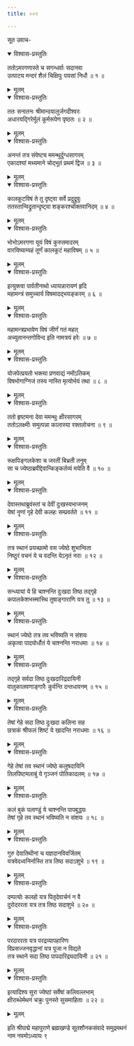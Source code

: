 ```yaml
---
title: ००९

---
```

सूत उवाच-  

<details open><summary>विश्वास-प्रस्तुतिः</summary>

ततोऽमरगणास्ते च सगन्धर्वाः सदानवा  
उत्पाट्य मन्दरं शैलं चिक्षिपुः पयसां निधौ ॥ १ ॥
</details>

<details><summary>मूलम्</summary>

ततोऽमरगणास्ते च सगन्धर्वाः सदानवा  
उत्पाट्य मन्दरं शैलं चिक्षिपुः पयसां निधौ ॥ १ ॥
</details>



<details open><summary>विश्वास-प्रस्तुतिः</summary>

ततः सनातनः श्रीमान्दयालुर्जगदीश्वरः  
अधारयद्गिरेर्मूलं कूर्मरूपेण पृष्ठतः ॥ २ ॥
</details>

<details><summary>मूलम्</summary>

ततः सनातनः श्रीमान्दयालुर्जगदीश्वरः  
अधारयद्गिरेर्मूलं कूर्मरूपेण पृष्ठतः ॥ २ ॥
</details>



<details open><summary>विश्वास-प्रस्तुतिः</summary>

अनन्तं तत्र संवेष्ट्य ममन्थुर्दुग्धसागरम्  
एकादश्यां मथ्यमाने चोद्भूतं प्रथमं द्विज ॥ ३ ॥
</details>

<details><summary>मूलम्</summary>

अनन्तं तत्र संवेष्ट्य ममन्थुर्दुग्धसागरम्  
एकादश्यां मथ्यमाने चोद्भूतं प्रथमं द्विज ॥ ३ ॥
</details>



<details open><summary>विश्वास-प्रस्तुतिः</summary>

कालकूटविषं ते तु दृष्ट्वा सर्वे प्रदुद्रुवुः  
ततस्तान्विद्रुतान्दृष्ट्वा शङ्करश्चोक्तवानिदम् ॥ ४ ॥
</details>

<details><summary>मूलम्</summary>

कालकूटविषं ते तु दृष्ट्वा सर्वे प्रदुद्रुवुः  
ततस्तान्विद्रुतान्दृष्ट्वा शङ्करश्चोक्तवानिदम् ॥ ४ ॥
</details>



<details open><summary>विश्वास-प्रस्तुतिः</summary>

भोभोऽमरगणा यूयं विषं कुरुतमादरम्  
वारयिष्याम्यहं तूर्णं कालकूटं महाविषम् ॥ ५ ॥
</details>

<details><summary>मूलम्</summary>

भोभोऽमरगणा यूयं विषं कुरुतमादरम्  
वारयिष्याम्यहं तूर्णं कालकूटं महाविषम् ॥ ५ ॥
</details>



<details open><summary>विश्वास-प्रस्तुतिः</summary>

इत्युक्त्वा पार्वतीनाथो ध्यायन्नारायणं हृदि  
महामन्त्रं समुच्चार्य विषमादद्भयङ्करम् ॥ ६ ॥
</details>

<details><summary>मूलम्</summary>

इत्युक्त्वा पार्वतीनाथो ध्यायन्नारायणं हृदि  
महामन्त्रं समुच्चार्य विषमादद्भयङ्करम् ॥ ६ ॥
</details>



<details open><summary>विश्वास-प्रस्तुतिः</summary>

महामन्त्रप्रभावेण विषं जीर्णं गतं महत्  
अच्युतानन्तगोविन्द इति नामत्रयं हरेः ॥ ७ ॥
</details>

<details><summary>मूलम्</summary>

महामन्त्रप्रभावेण विषं जीर्णं गतं महत्  
अच्युतानन्तगोविन्द इति नामत्रयं हरेः ॥ ७ ॥
</details>



<details open><summary>विश्वास-प्रस्तुतिः</summary>

योजपेत्प्रयतो भक्त्या प्रणवाद्यं नमोंऽतिकम्  
विषभोगाग्निजं तस्य नास्ति मृत्योर्भयं तथा ॥ ८ ॥
</details>

<details><summary>मूलम्</summary>

योजपेत्प्रयतो भक्त्या प्रणवाद्यं नमोंऽतिकम्  
विषभोगाग्निजं तस्य नास्ति मृत्योर्भयं तथा ॥ ८ ॥
</details>



<details open><summary>विश्वास-प्रस्तुतिः</summary>

ततो हृष्टमना देवा ममन्थुः क्षीरसागरम्  
ततोऽलक्ष्मीः समुत्पन्ना कालास्या रक्तलोचना ॥ ९ ॥
</details>

<details><summary>मूलम्</summary>

ततो हृष्टमना देवा ममन्थुः क्षीरसागरम्  
ततोऽलक्ष्मीः समुत्पन्ना कालास्या रक्तलोचना ॥ ९ ॥
</details>



<details open><summary>विश्वास-प्रस्तुतिः</summary>

रूक्षपिङ्गलकेशा च जरतीं बिभ्रती तनुम्  
सा च ज्येष्ठाब्रवीद्देवान्किङ्कर्तव्यं मयेति वै ॥ १० ॥
</details>

<details><summary>मूलम्</summary>

रूक्षपिङ्गलकेशा च जरतीं बिभ्रती तनुम्  
सा च ज्येष्ठाब्रवीद्देवान्किङ्कर्तव्यं मयेति वै ॥ १० ॥
</details>



<details open><summary>विश्वास-प्रस्तुतिः</summary>

देवास्तथाब्रुवंस्तां च देवीं दुःखस्यभाजनम्  
येषां नॄणां गृहे देवी कलहः सम्प्रवर्तते ॥ ११ ॥
</details>

<details><summary>मूलम्</summary>

देवास्तथाब्रुवंस्तां च देवीं दुःखस्यभाजनम्  
येषां नॄणां गृहे देवी कलहः सम्प्रवर्तते ॥ ११ ॥
</details>



<details open><summary>विश्वास-प्रस्तुतिः</summary>

तत्र स्थानं प्रयच्छामो वस ज्येष्ठे शुभान्विता  
निष्ठुरं वचनं ये च वदन्ति येऽनृतं नराः ॥ १२ ॥
</details>

<details><summary>मूलम्</summary>

तत्र स्थानं प्रयच्छामो वस ज्येष्ठे शुभान्विता  
निष्ठुरं वचनं ये च वदन्ति येऽनृतं नराः ॥ १२ ॥
</details>



<details open><summary>विश्वास-प्रस्तुतिः</summary>

सन्ध्यायां ये हि चाश्नन्ति दुःखदा तिष्ठ तद्गृहे  
कपालकेशभस्मास्थि तुषाङ्गाराणि यत्र तु ॥ १३ ॥
</details>

<details><summary>मूलम्</summary>

सन्ध्यायां ये हि चाश्नन्ति दुःखदा तिष्ठ तद्गृहे  
कपालकेशभस्मास्थि तुषाङ्गाराणि यत्र तु ॥ १३ ॥
</details>



<details open><summary>विश्वास-प्रस्तुतिः</summary>

स्थानं ज्येष्ठे तत्र तव भविष्यति न संशयः  
अकृत्वा पादयोर्धौतं ये चाश्नन्ति नराधमाः ॥ १४ ॥
</details>

<details><summary>मूलम्</summary>

स्थानं ज्येष्ठे तत्र तव भविष्यति न संशयः  
अकृत्वा पादयोर्धौतं ये चाश्नन्ति नराधमाः ॥ १४ ॥
</details>



<details open><summary>विश्वास-प्रस्तुतिः</summary>

तद्गृहे सर्वदा तिष्ठ दुःखदारिद्रदायिनी  
वालुकालवणाङ्गारैः कुर्वन्ति दन्तधावनम् ॥ १५ ॥
</details>

<details><summary>मूलम्</summary>

तद्गृहे सर्वदा तिष्ठ दुःखदारिद्रदायिनी  
वालुकालवणाङ्गारैः कुर्वन्ति दन्तधावनम् ॥ १५ ॥
</details>



<details open><summary>विश्वास-प्रस्तुतिः</summary>

तेषां गेहे सदा तिष्ठ दुःखदा कलिना सह  
छत्राकं श्रीफलं शिष्टं ये खादन्ति नराधमाः ॥ १६ ॥
</details>

<details><summary>मूलम्</summary>

तेषां गेहे सदा तिष्ठ दुःखदा कलिना सह  
छत्राकं श्रीफलं शिष्टं ये खादन्ति नराधमाः ॥ १६ ॥
</details>



<details open><summary>विश्वास-प्रस्तुतिः</summary>

गेहे तेषां तव स्थानं ज्येष्ठे कलुषदायिनि  
तिलपिष्टमलाबुं ये गृञ्जनं पोतिकादलम् ॥ १७ ॥
</details>

<details><summary>मूलम्</summary>

गेहे तेषां तव स्थानं ज्येष्ठे कलुषदायिनि  
तिलपिष्टमलाबुं ये गृञ्जनं पोतिकादलम् ॥ १७ ॥
</details>



<details open><summary>विश्वास-प्रस्तुतिः</summary>

कलं बुकं पलाण्डुं ये चाश्नन्ति पापबुद्धयः  
तेषां गृहे तव स्थानं भविष्यति न संशयः ॥ १८ ॥
</details>

<details><summary>मूलम्</summary>

कलं बुकं पलाण्डुं ये चाश्नन्ति पापबुद्धयः  
तेषां गृहे तव स्थानं भविष्यति न संशयः ॥ १८ ॥
</details>



<details open><summary>विश्वास-प्रस्तुतिः</summary>

गुरु देवातिथीनां च यज्ञदानविवर्जितम्  
यत्रवेदध्वनिर्नास्ति तत्र तिष्ठ सदाऽशुभे ॥ १९ ॥
</details>

<details><summary>मूलम्</summary>

गुरु देवातिथीनां च यज्ञदानविवर्जितम्  
यत्रवेदध्वनिर्नास्ति तत्र तिष्ठ सदाऽशुभे ॥ १९ ॥
</details>



<details open><summary>विश्वास-प्रस्तुतिः</summary>

दम्पत्योः कलहो यत्र पितृदेवार्चनं न वै  
दुरोदररता यत्र तत्र तिष्ठ सदाशुभे ॥ २० ॥
</details>

<details><summary>मूलम्</summary>

दम्पत्योः कलहो यत्र पितृदेवार्चनं न वै  
दुरोदररता यत्र तत्र तिष्ठ सदाशुभे ॥ २० ॥
</details>



<details open><summary>विश्वास-प्रस्तुतिः</summary>

परदाररता यत्र परद्रव्यापहारिणः  
विप्रसज्जनवृद्धानां यत्र पूजा न विद्यते  
तत्र स्थाने सदा तिष्ठ पापदारिद्र्यदायिनी ॥ २१ ॥
</details>

<details><summary>मूलम्</summary>

परदाररता यत्र परद्रव्यापहारिणः  
विप्रसज्जनवृद्धानां यत्र पूजा न विद्यते  
तत्र स्थाने सदा तिष्ठ पापदारिद्र्यदायिनी ॥ २१ ॥
</details>



<details open><summary>विश्वास-प्रस्तुतिः</summary>

इत्यादिश्य सुरा ज्येष्ठां सर्वेषां कलिवल्लभाम्  
क्षीराब्धेर्मथनं चक्रुः पुनस्ते सुसमाहिताः ॥ २२ ॥
</details>

<details><summary>मूलम्</summary>

इत्यादिश्य सुरा ज्येष्ठां सर्वेषां कलिवल्लभाम्  
क्षीराब्धेर्मथनं चक्रुः पुनस्ते सुसमाहिताः ॥ २२ ॥
</details>


इति श्रीपाद्मे महापुराणे ब्रह्मखण्डे सूतशौनकसंवादे समुद्रमथनं  
नाम नवमोऽध्यायः ९